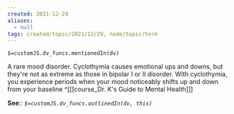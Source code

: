 ```yaml
---
created: 2021-12-29 
aliases:
  - null
tags: created/topic/2021/12/29, node/topic/term
---
```

`$=customJS.dv_funcs.mentionedIn(dv)`

A rare mood disorder. Cyclothymia causes emotional ups and downs, but they're not as extreme as those in bipolar I or II disorder. With cyclothymia, you experience periods when your mood noticeably shifts up and down from your baseline
 ^[[[course_Dr. K's Guide to Mental Health]]]

**See**::
*`$=customJS.dv_funcs.outlinedIn(dv, this)`*